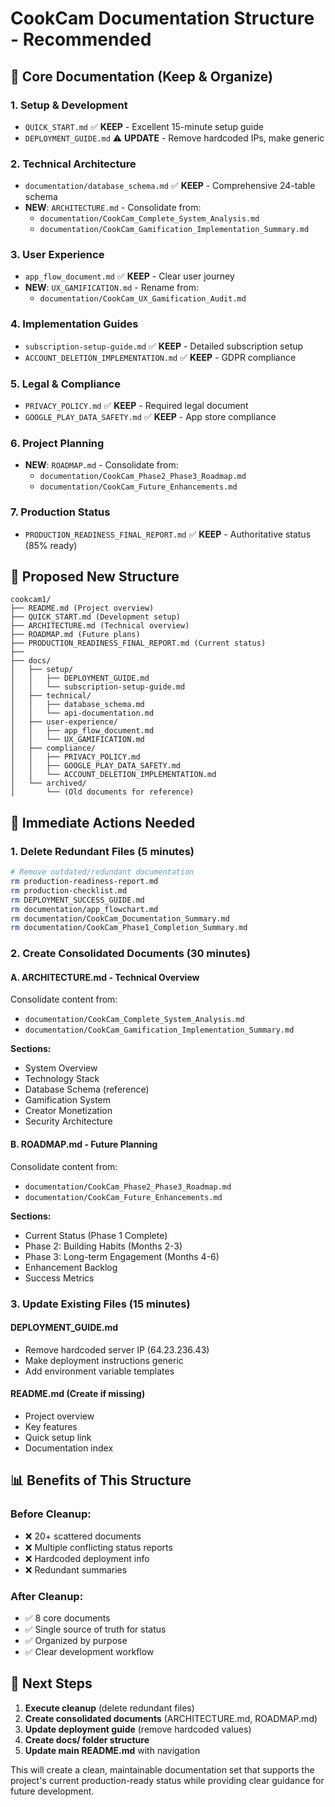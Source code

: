 # CookCam Documentation Structure - Recommended

## 📁 **Core Documentation (Keep & Organize)**

### **1. Setup & Development**
- `QUICK_START.md` ✅ **KEEP** - Excellent 15-minute setup guide
- `DEPLOYMENT_GUIDE.md` ⚠️ **UPDATE** - Remove hardcoded IPs, make generic

### **2. Technical Architecture** 
- `documentation/database_schema.md` ✅ **KEEP** - Comprehensive 24-table schema
- **NEW**: `ARCHITECTURE.md` - Consolidate from:
  - `documentation/CookCam_Complete_System_Analysis.md`
  - `documentation/CookCam_Gamification_Implementation_Summary.md`

### **3. User Experience**
- `app_flow_document.md` ✅ **KEEP** - Clear user journey
- **NEW**: `UX_GAMIFICATION.md` - Rename from:
  - `documentation/CookCam_UX_Gamification_Audit.md`

### **4. Implementation Guides**
- `subscription-setup-guide.md` ✅ **KEEP** - Detailed subscription setup
- `ACCOUNT_DELETION_IMPLEMENTATION.md` ✅ **KEEP** - GDPR compliance

### **5. Legal & Compliance**
- `PRIVACY_POLICY.md` ✅ **KEEP** - Required legal document
- `GOOGLE_PLAY_DATA_SAFETY.md` ✅ **KEEP** - App store compliance

### **6. Project Planning**
- **NEW**: `ROADMAP.md` - Consolidate from:
  - `documentation/CookCam_Phase2_Phase3_Roadmap.md`
  - `documentation/CookCam_Future_Enhancements.md`

### **7. Production Status**
- `PRODUCTION_READINESS_FINAL_REPORT.md` ✅ **KEEP** - Authoritative status (85% ready)

## 📁 **Proposed New Structure**

```
cookcam1/
├── README.md (Project overview)
├── QUICK_START.md (Development setup)
├── ARCHITECTURE.md (Technical overview)
├── ROADMAP.md (Future plans)
├── PRODUCTION_READINESS_FINAL_REPORT.md (Current status)
├── 
├── docs/
│   ├── setup/
│   │   ├── DEPLOYMENT_GUIDE.md
│   │   └── subscription-setup-guide.md
│   ├── technical/
│   │   ├── database_schema.md
│   │   └── api-documentation.md
│   ├── user-experience/
│   │   ├── app_flow_document.md
│   │   └── UX_GAMIFICATION.md
│   ├── compliance/
│   │   ├── PRIVACY_POLICY.md
│   │   ├── GOOGLE_PLAY_DATA_SAFETY.md
│   │   └── ACCOUNT_DELETION_IMPLEMENTATION.md
│   └── archived/
│       └── (Old documents for reference)
```

## 🎯 **Immediate Actions Needed**

### **1. Delete Redundant Files (5 minutes)**
```bash
# Remove outdated/redundant documentation
rm production-readiness-report.md
rm production-checklist.md  
rm DEPLOYMENT_SUCCESS_GUIDE.md
rm documentation/app_flowchart.md
rm documentation/CookCam_Documentation_Summary.md
rm documentation/CookCam_Phase1_Completion_Summary.md
```

### **2. Create Consolidated Documents (30 minutes)**

#### **A. ARCHITECTURE.md** - Technical Overview
Consolidate content from:
- `documentation/CookCam_Complete_System_Analysis.md`
- `documentation/CookCam_Gamification_Implementation_Summary.md`

**Sections:**
- System Overview
- Technology Stack
- Database Schema (reference)
- Gamification System
- Creator Monetization
- Security Architecture

#### **B. ROADMAP.md** - Future Planning  
Consolidate content from:
- `documentation/CookCam_Phase2_Phase3_Roadmap.md`
- `documentation/CookCam_Future_Enhancements.md`

**Sections:**
- Current Status (Phase 1 Complete)
- Phase 2: Building Habits (Months 2-3)
- Phase 3: Long-term Engagement (Months 4-6)  
- Enhancement Backlog
- Success Metrics

### **3. Update Existing Files (15 minutes)**

#### **DEPLOYMENT_GUIDE.md**
- Remove hardcoded server IP (64.23.236.43)
- Make deployment instructions generic
- Add environment variable templates

#### **README.md** (Create if missing)
- Project overview
- Key features
- Quick setup link
- Documentation index

## 📊 **Benefits of This Structure**

### **Before Cleanup:**
- ❌ 20+ scattered documents
- ❌ Multiple conflicting status reports
- ❌ Hardcoded deployment info
- ❌ Redundant summaries

### **After Cleanup:**
- ✅ 8 core documents
- ✅ Single source of truth for status
- ✅ Organized by purpose
- ✅ Clear development workflow

## 🚀 **Next Steps**

1. **Execute cleanup** (delete redundant files)
2. **Create consolidated documents** (ARCHITECTURE.md, ROADMAP.md)
3. **Update deployment guide** (remove hardcoded values)
4. **Create docs/ folder structure**
5. **Update main README.md** with navigation

This will create a clean, maintainable documentation set that supports the project's current production-ready status while providing clear guidance for future development. 